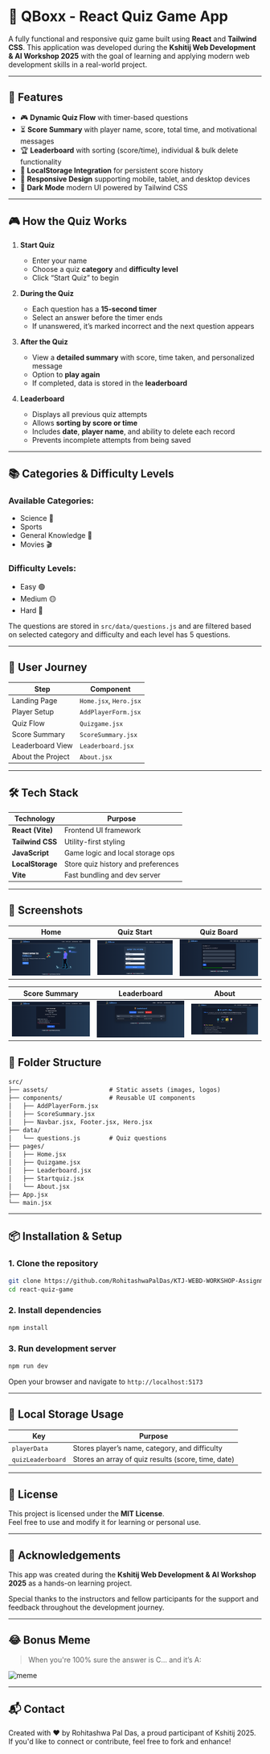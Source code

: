 
# 🧠 QBoxx - React Quiz Game App

A fully functional and responsive quiz game built using **React** and **Tailwind CSS**. This application was developed during the **Kshitij Web Development & AI Workshop 2025** with the goal of learning and applying modern web development skills in a real-world project.

---

## 📌 Features

- 🎮 **Dynamic Quiz Flow** with timer-based questions
- ⏳ **Score Summary** with player name, score, total time, and motivational messages
- 🏆 **Leaderboard** with sorting (score/time), individual & bulk delete functionality
- 💾 **LocalStorage Integration** for persistent score history
- 📱 **Responsive Design** supporting mobile, tablet, and desktop devices
- 🌙 **Dark Mode** modern UI powered by Tailwind CSS

---

## 🎮 How the Quiz Works

1. **Start Quiz**
   - Enter your name
   - Choose a quiz **category** and **difficulty level**
   - Click “Start Quiz” to begin

2. **During the Quiz**
   - Each question has a **15-second timer**
   - Select an answer before the timer ends
   - If unanswered, it’s marked incorrect and the next question appears

3. **After the Quiz**
   - View a **detailed summary** with score, time taken, and personalized message
   - Option to **play again**
   - If completed, data is stored in the **leaderboard**

4. **Leaderboard**
   - Displays all previous quiz attempts
   - Allows **sorting by score or time**
   - Includes **date**, **player name**, and ability to delete each record
   - Prevents incomplete attempts from being saved

---

## 📚 Categories & Difficulty Levels

### Available Categories:
- Science 🧪
- Sports
- General Knowledge 🧠
- Movies 🎬

### Difficulty Levels:
- Easy 🟢
- Medium 🟡
- Hard 🔴

The questions are stored in `src/data/questions.js` and are filtered based on selected category and difficulty and each level has 5 questions.

---

## 🧭 User Journey

| Step              | Component               |
|-------------------|-------------------------|
| Landing Page      | `Home.jsx`, `Hero.jsx`  |
| Player Setup      | `AddPlayerForm.jsx`     |
| Quiz Flow         | `Quizgame.jsx`          |
| Score Summary     | `ScoreSummary.jsx`      |
| Leaderboard View  | `Leaderboard.jsx`       |
| About the Project | `About.jsx`             |

---

## 🛠 Tech Stack

| Technology       | Purpose                              |
|------------------|--------------------------------------|
| **React (Vite)** | Frontend UI framework                |
| **Tailwind CSS** | Utility-first styling                |
| **JavaScript**   | Game logic and local storage ops     |
| **LocalStorage** | Store quiz history and preferences   |
| **Vite**         | Fast bundling and dev server         |

---

## 📸 Screenshots

| Home | Quiz Start | Quiz Board |
|------|------------|------------|
| ![Home](src/assets/home.png) | ![Quiz Start](src/assets/quizStart.png) | ![Quiz Board](src/assets/quizBoard.png) |

| Score Summary | Leaderboard | About |
|---------------|-------------|-------|
| ![Score Summary](src/assets/scoreSummary.png) | ![Leaderboard](src/assets/leaderboard.png) | ![About](src/assets/about.png) |


## 📁 Folder Structure

```
src/
├── assets/                 # Static assets (images, logos)
├── components/             # Reusable UI components
│   ├── AddPlayerForm.jsx
│   ├── ScoreSummary.jsx
│   ├── Navbar.jsx, Footer.jsx, Hero.jsx
├── data/
│   └── questions.js        # Quiz questions
├── pages/
│   ├── Home.jsx
│   ├── Quizgame.jsx
│   ├── Leaderboard.jsx
│   ├── Startquiz.jsx
│   └── About.jsx
├── App.jsx
└── main.jsx
```

---

## 📦 Installation & Setup

### 1. Clone the repository

```bash
git clone https://github.com/RohitashwaPalDas/KTJ-WEBD-WORKSHOP-Assignment3.git
cd react-quiz-game
```

### 2. Install dependencies

```bash
npm install
```

### 3. Run development server

```bash
npm run dev
```

Open your browser and navigate to `http://localhost:5173`

---

## 💾 Local Storage Usage

| Key               | Purpose                                |
|------------------|----------------------------------------|
| `playerData`      | Stores player’s name, category, and difficulty |
| `quizLeaderboard` | Stores an array of quiz results (score, time, date) |

---

## 📄 License

This project is licensed under the **MIT License**.  
Feel free to use and modify it for learning or personal use.

---

## 🙌 Acknowledgements

This app was created during the **Kshitij Web Development & AI Workshop 2025** as a hands-on learning project.

Special thanks to the instructors and fellow participants for the support and feedback throughout the development journey.

---

## 😂 Bonus Meme

> When you're 100% sure the answer is C... and it’s A:

![meme](https://pbs.twimg.com/media/DkfXCF4W4AA1_Sw.jpg)

---

## 📬 Contact

Created with ❤️ by Rohitashwa Pal Das, a proud participant of Kshitij 2025.  
If you'd like to connect or contribute, feel free to fork and enhance!
